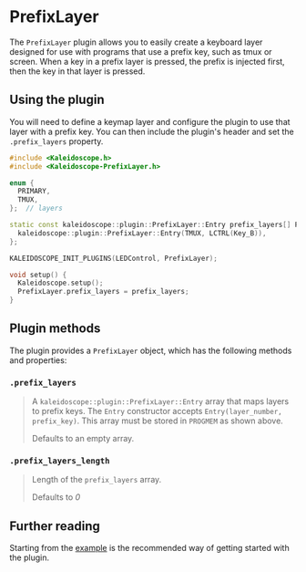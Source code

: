 # PrefixLayer

The `PrefixLayer` plugin allows you to easily create a keyboard layer designed
for use with programs that use a prefix key, such as tmux or screen. When a key
in a prefix layer is pressed, the prefix is injected first, then the key in
that layer is pressed.

## Using the plugin

You will need to define a keymap layer and configure the plugin to use that
layer with a prefix key. You can then include the plugin's header and set the
`.prefix_layers` property.

```c++
#include <Kaleidoscope.h>
#include <Kaleidoscope-PrefixLayer.h>

enum {
  PRIMARY,
  TMUX,
};  // layers

static const kaleidoscope::plugin::PrefixLayer::Entry prefix_layers[] PROGMEM = {
  kaleidoscope::plugin::PrefixLayer::Entry(TMUX, LCTRL(Key_B)),
};

KALEIDOSCOPE_INIT_PLUGINS(LEDControl, PrefixLayer);

void setup() {
  Kaleidoscope.setup();
  PrefixLayer.prefix_layers = prefix_layers;
}
```

## Plugin methods

The plugin provides a `PrefixLayer` object, which has the following methods
and properties:

### `.prefix_layers`

> A `kaleidoscope::plugin::PrefixLayer::Entry` array that maps layers to prefix
> keys. The `Entry` constructor accepts `Entry(layer_number, prefix_key)`. This
> array must be stored in `PROGMEM` as shown above.
>
> Defaults to an empty array.

### `.prefix_layers_length`

> Length of the `prefix_layers` array.
>
> Defaults to *0*

## Further reading

Starting from the [example][plugin:example] is the recommended way of getting
started with the plugin.

 [plugin:example]: /examples/Features/PrefixLayer/PrefixLayer.ino
